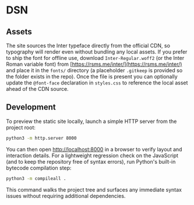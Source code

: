 # DSN

## Assets

The site sources the Inter typeface directly from the official CDN, so typography will render even
without bundling any local assets. If you prefer to ship the font for offline use, download
`Inter-Regular.woff2` (or the Inter Roman variable font) from
[https://rsms.me/inter/](https://rsms.me/inter/) and place it in the `fonts/` directory (a placeholder
`.gitkeep` is provided so the folder exists in the repo). Once the file is present you can optionally
update the `@font-face` declaration in `styles.css` to reference the local asset ahead of the CDN
source.

## Development

To preview the static site locally, launch a simple HTTP server from the project root:

```bash
python3 -m http.server 8000
```

You can then open [http://localhost:8000](http://localhost:8000) in a browser to verify layout and
interaction details. For a lightweight regression check on the JavaScript (and to keep the
repository free of syntax errors), run Python's built-in bytecode compilation step:

```bash
python3 -m compileall .
```

This command walks the project tree and surfaces any immediate syntax issues without requiring
additional dependencies.

